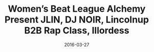 ---
title: Women’s Beat League   Alchemy Present JLIN, DJ NOIR, Lincolnup B2B Rap Class, Illordess
date: 2016-03-27
---